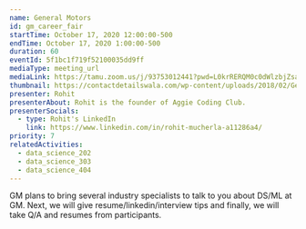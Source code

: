 ```yaml
---
name: General Motors
id: gm_career_fair
startTime: October 17, 2020 12:00:00-500
endTime: October 17, 2020 1:00:00-500
duration: 60
eventId: 5f1bc1f719f52100035dd9ff
mediaType: meeting_url
mediaLink: https://tamu.zoom.us/j/93753012441?pwd=L0krRERQM0c0dWlzbjZsalVYVTV4dz09
thumbnail: https://contactdetailswala.com/wp-content/uploads/2018/02/General-Motors-1.jpg
presenter: Rohit
presenterAbout: Rohit is the founder of Aggie Coding Club.
presenterSocials:
  - type: Rohit's LinkedIn
    link: https://www.linkedin.com/in/rohit-mucherla-a11286a4/
priority: 7
relatedActivities:
  - data_science_202
  - data_science_303
  - data_science_404
---
```


GM plans to bring several industry specialists to talk to you about DS/ML at GM. Next, we will
give resume/linkedin/interview tips and finally, we will take Q/A and resumes from participants.
